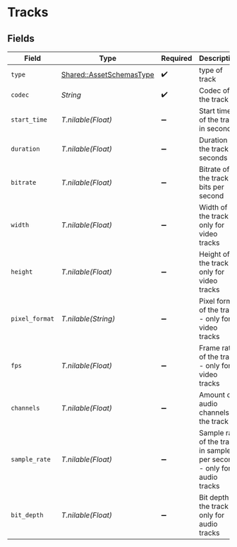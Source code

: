 # Tracks


## Fields

| Field                                                                   | Type                                                                    | Required                                                                | Description                                                             | Example                                                                 |
| ----------------------------------------------------------------------- | ----------------------------------------------------------------------- | ----------------------------------------------------------------------- | ----------------------------------------------------------------------- | ----------------------------------------------------------------------- |
| `type`                                                                  | [Shared::AssetSchemasType](../../models/shared/assetschemastype.md)     | :heavy_check_mark:                                                      | type of track                                                           | video                                                                   |
| `codec`                                                                 | *String*                                                                | :heavy_check_mark:                                                      | Codec of the track                                                      | aac                                                                     |
| `start_time`                                                            | *T.nilable(Float)*                                                      | :heavy_minus_sign:                                                      | Start time of the track in seconds                                      | 23.8238                                                                 |
| `duration`                                                              | *T.nilable(Float)*                                                      | :heavy_minus_sign:                                                      | Duration of the track in seconds                                        | 23.8238                                                                 |
| `bitrate`                                                               | *T.nilable(Float)*                                                      | :heavy_minus_sign:                                                      | Bitrate of the track in bits per second                                 | 1000000                                                                 |
| `width`                                                                 | *T.nilable(Float)*                                                      | :heavy_minus_sign:                                                      | Width of the track - only for video tracks                              | 1920                                                                    |
| `height`                                                                | *T.nilable(Float)*                                                      | :heavy_minus_sign:                                                      | Height of the track - only for video tracks                             | 1080                                                                    |
| `pixel_format`                                                          | *T.nilable(String)*                                                     | :heavy_minus_sign:                                                      | Pixel format of the track - only for video tracks                       | yuv420p                                                                 |
| `fps`                                                                   | *T.nilable(Float)*                                                      | :heavy_minus_sign:                                                      | Frame rate of the track - only for video tracks                         | 30                                                                      |
| `channels`                                                              | *T.nilable(Float)*                                                      | :heavy_minus_sign:                                                      | Amount of audio channels in the track                                   | 2                                                                       |
| `sample_rate`                                                           | *T.nilable(Float)*                                                      | :heavy_minus_sign:                                                      | Sample rate of the track in samples per second - only for<br/>audio tracks<br/> | 44100                                                                   |
| `bit_depth`                                                             | *T.nilable(Float)*                                                      | :heavy_minus_sign:                                                      | Bit depth of the track - only for audio tracks                          | 16                                                                      |